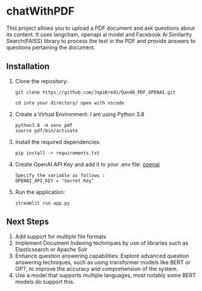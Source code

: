 # chatWithPDF

This project allows you to upload a PDF document and ask questions about its content. It uses langchain, openapi ai model and Facebook Ai Similarity Search(FAISS) library to process the text in the PDF and provide answers to questions pertaining the document.

## Installation

1. Clone the repository:

   ```shell
   git clone https://github.com/JapiKredi/QandA_PDF_OPENAI.git

   cd into your directory/ open with vscode
   ```

2. Create a Virtual Environment:
   I am using Python 3.8

   ```shell
   python3.8 -m venv pdf
   source pdf/bin/activate
   ```

3. Install the required dependencies:

   ```shell
   pip install -r requirements.txt
   ```

4. Create OpenAI API Key and add it to your .env file:
   [openai](https://platform.openai.com/)
   ```shell
   Specify the variable as follows :
   OPENAI_API_KEY = "Secret Key"
   ```
5. Run the application:

   ```shell
   streamlit run app.py
   ```

## Next Steps

1. Add support for multiple file formats
2. Implement Document Indexing techniques by use of libraries such as Elasticsearch or Apache Solr
3. Enhance question answering capabilities: Explore advanced question answering techniques, such as using transformer models like BERT or GPT, to improve the accuracy and comprehension of the system.
4. Use a model that supports multiple languages, most notably some BERT models do support this.
